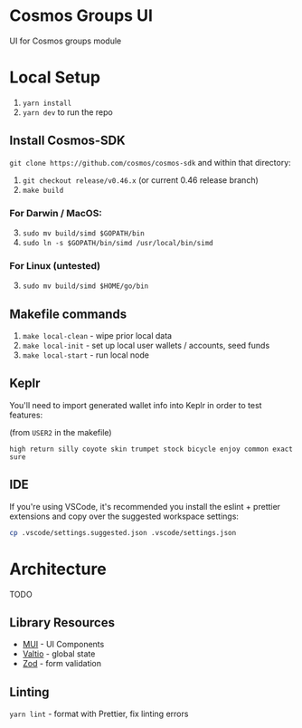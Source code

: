 # Cosmos Groups UI

UI for Cosmos groups module

# Local Setup

1. `yarn install`
2. `yarn dev` to run the repo

## Install Cosmos-SDK

`git clone https://github.com/cosmos/cosmos-sdk` and within that directory:

1. `git checkout release/v0.46.x` (or current 0.46 release branch)
2. `make build`

### For Darwin / MacOS:

3. `sudo mv build/simd $GOPATH/bin`
4. `sudo ln -s $GOPATH/bin/simd /usr/local/bin/simd`

### For Linux (untested)

3. `sudo mv build/simd $HOME/go/bin`

## Makefile commands

1. `make local-clean` - wipe prior local data
2. `make local-init` - set up local user wallets / accounts, seed funds
3. `make local-start` - run local node

## Keplr

You'll need to import generated wallet info into Keplr in order to test features:

(from `USER2` in the makefile)

```
high return silly coyote skin trumpet stock bicycle enjoy common exact sure
```

## IDE

If you're using VSCode, it's recommended you install the eslint + prettier extensions and copy over the suggested workspace settings:

```sh
cp .vscode/settings.suggested.json .vscode/settings.json
```

# Architecture

TODO

## Library Resources

- [MUI](https://mui.com/) - UI Components
- [Valtio](https://valtio.pmnd.rs/) - global state
- [Zod](https://github.com/colinhacks/zod) - form validation

## Linting

`yarn lint` - format with Prettier, fix linting errors
